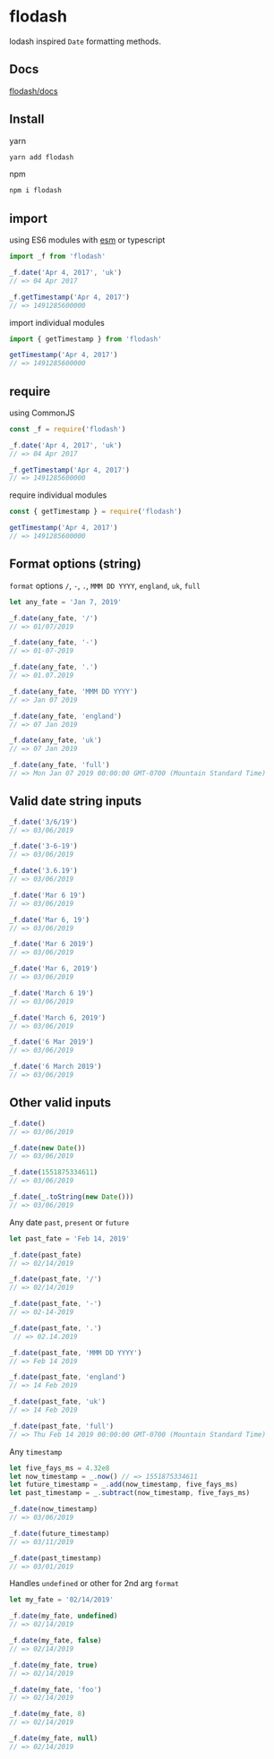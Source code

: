 # flodash
lodash inspired `Date` formatting methods.

## Docs
[flodash/docs](https://flavioespinoza.github.io/flodash/)

## Install

yarn

```bash
yarn add flodash
```

npm

```bash
npm i flodash
```

## import

using ES6 modules with [esm](https://github.com/standard-things/esm) or typescript

```js
import _f from 'flodash'

_f.date('Apr 4, 2017', 'uk')
// => 04 Apr 2017

_f.getTimestamp('Apr 4, 2017')
// => 1491285600000
```

import individual modules

```js
import { getTimestamp } from 'flodash'

getTimestamp('Apr 4, 2017')
// => 1491285600000
```

## require

using CommonJS

```js
const _f = require('flodash')

_f.date('Apr 4, 2017', 'uk')
// => 04 Apr 2017

_f.getTimestamp('Apr 4, 2017')
// => 1491285600000
```

require individual modules

```js
const { getTimestamp } = require('flodash')

getTimestamp('Apr 4, 2017')
// => 1491285600000
```

## Format options (string)

`format` options `/`, `-`, `.`, `MMM DD YYYY`, `england`, `uk`, `full`

```js
let any_fate = 'Jan 7, 2019'

_f.date(any_fate, '/')
// => 01/07/2019

_f.date(any_fate, '-')
// => 01-07-2019

_f.date(any_fate, '.')
// => 01.07.2019

_f.date(any_fate, 'MMM DD YYYY')
// => Jan 07 2019

_f.date(any_fate, 'england')
// => 07 Jan 2019

_f.date(any_fate, 'uk')
// => 07 Jan 2019

_f.date(any_fate, 'full')
// => Mon Jan 07 2019 00:00:00 GMT-0700 (Mountain Standard Time)
```

## Valid date string inputs
```js
_f.date('3/6/19')
// => 03/06/2019

_f.date('3-6-19')
// => 03/06/2019

_f.date('3.6.19')
// => 03/06/2019

_f.date('Mar 6 19')
// => 03/06/2019

_f.date('Mar 6, 19')
// => 03/06/2019

_f.date('Mar 6 2019')
// => 03/06/2019

_f.date('Mar 6, 2019')
// => 03/06/2019

_f.date('March 6 19')
// => 03/06/2019

_f.date('March 6, 2019')
// => 03/06/2019

_f.date('6 Mar 2019')
// => 03/06/2019

_f.date('6 March 2019')
// => 03/06/2019
```

## Other valid inputs
```js
_f.date()
// => 03/06/2019

_f.date(new Date())
// => 03/06/2019

_f.date(1551875334611)
// => 03/06/2019

_f.date(_.toString(new Date()))
// => 03/06/2019

```

Any date `past`, `present` or `future`
```js
let past_fate = 'Feb 14, 2019'

_f.date(past_fate)
// => 02/14/2019

_f.date(past_fate, '/')
// => 02/14/2019

_f.date(past_fate, '-')
// => 02-14-2019

_f.date(past_fate, '.')
 // => 02.14.2019

_f.date(past_fate, 'MMM DD YYYY')
// => Feb 14 2019

_f.date(past_fate, 'england')
// => 14 Feb 2019

_f.date(past_fate, 'uk')
// => 14 Feb 2019

_f.date(past_fate, 'full')
// => Thu Feb 14 2019 00:00:00 GMT-0700 (Mountain Standard Time)
```

Any `timestamp`
```js
let five_fays_ms = 4.32e8
let now_timestamp = _.now() // => 1551875334611
let future_timestamp = _.add(now_timestamp, five_fays_ms)
let past_timestamp = _.subtract(now_timestamp, five_fays_ms)

_f.date(now_timestamp)
// => 03/06/2019

_f.date(future_timestamp)
// => 03/11/2019

_f.date(past_timestamp)
// => 03/01/2019

```
Handles `undefined` or other for 2nd arg `format`
```js
let my_fate = '02/14/2019'

_f.date(my_fate, undefined)
// => 02/14/2019

_f.date(my_fate, false)
// => 02/14/2019

_f.date(my_fate, true)
// => 02/14/2019

_f.date(my_fate, 'foo')
// => 02/14/2019

_f.date(my_fate, 8)
// => 02/14/2019

_f.date(my_fate, null)
// => 02/14/2019

```
